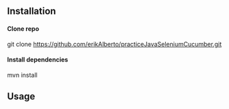 ## Installation
#### Clone repo

git clone https://github.com/erikAlberto/practiceJavaSeleniumCucumber.git

#### Install dependencies
mvn install
## Usage